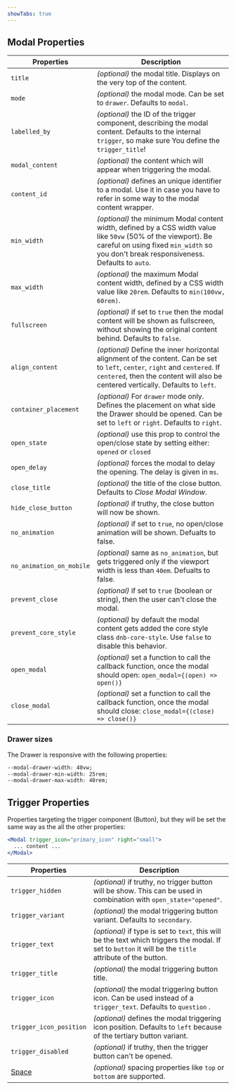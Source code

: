 ```yaml
---
showTabs: true
---
```


## Modal Properties

| Properties               | Description                                                                                                                                                                                                      |
| ------------------------ | ---------------------------------------------------------------------------------------------------------------------------------------------------------------------------------------------------------------- |
| `title`                  | _(optional)_ the modal title. Displays on the very top of the content.                                                                                                                                           |
| `mode`                   | _(optional)_ the modal mode. Can be set to `drawer`. Defaults to `modal`.                                                                                                                                        |
| `labelled_by`            | _(optional)_ the ID of the trigger component, describing the modal content. Defaults to the internal `trigger`, so make sure You define the `trigger_title`!                                                     |
| `modal_content`          | _(optional)_ the content which will appear when triggering the modal.                                                                                                                                            |
| `content_id`             | _(optional)_ defines an unique identifier to a modal. Use it in case you have to refer in some way to the modal content wrapper.                                                                                 |
| `min_width`              | _(optional)_ the minimum Modal content width, defined by a CSS width value like `50vw` (50% of the viewport). Be careful on using fixed `min_width` so you don't break responsiveness. Defaults to `auto`.       |
| `max_width`              | _(optional)_ the maximum Modal content width, defined by a CSS width value like `20rem`. Defaults to `min(100vw, 60rem)`.                                                                                        |
| `fullscreen`             | _(optional)_ if set to `true` then the modal content will be shown as fullscreen, without showing the original content behind. Defaults to `false`.                                                              |
| `align_content`          | _(optional)_ Define the inner horizontal alignment of the content. Can be set to `left`, `center`, `right` and `centered`. If `centered`, then the content will also be centered vertically. Defaults to `left`. |
| `container_placement`    | _(optional)_ For `drawer` mode only. Defines the placement on what side the Drawer should be opened. Can be set to `left` or `right`. Defaults to `right`.                                                       |
| `open_state`             | _(optional)_ use this prop to control the open/close state by setting either: `opened` or `closed`                                                                                                               |
| `open_delay`             | _(optional)_ forces the modal to delay the opening. The delay is given in `ms`.                                                                                                                                  |
| `close_title`            | _(optional)_ the title of the close button. Defaults to _Close Modal Window_.                                                                                                                                    |
| `hide_close_button`      | _(optional)_ if truthy, the close button will now be shown.                                                                                                                                                      |
| `no_animation`           | _(optional)_ if set to `true`, no open/close animation will be shown. Defualts to false.                                                                                                                         |
| `no_animation_on_mobile` | _(optional)_ same as `no_animation`, but gets triggered only if the viewport width is less than `40em`. Defualts to false.                                                                                       |
| `prevent_close`          | _(optional)_ if set to `true` (boolean or string), then the user can't close the modal.                                                                                                                          |
| `prevent_core_style`     | _(optional)_ by default the modal content gets added the core style class `dnb-core-style`. Use `false` to disable this behavior.                                                                                |
| `open_modal`             | _(optional)_ set a function to call the callback function, once the modal should open: `open_modal={(open) => open()}`                                                                                           |
| `close_modal`            | _(optional)_ set a function to call the callback function, once the modal should close: `close_modal={(close) => close()}`                                                                                       |

### Drawer sizes

The Drawer is responsive with the following properties:

```css
--modal-drawer-width: 40vw;
--modal-drawer-min-width: 25rem;
--modal-drawer-max-width: 40rem;
```

## Trigger Properties

Properties targeting the trigger component (Button), but they will be set the same way as the all the other properties:

```jsx
<Modal trigger_icon="primary_icon" right="small">
  ... content ...
</Modal>
```

| Properties                                  | Description                                                                                                                                               |
| ------------------------------------------- | --------------------------------------------------------------------------------------------------------------------------------------------------------- |
| `trigger_hidden`                            | _(optional)_ if truthy, no trigger button will be show. This can be used in combination with `open_state="opened"`.                                       |
| `trigger_variant`                           | _(optional)_ the modal triggering button variant. Defaults to `secondary`.                                                                                |
| `trigger_text`                              | _(optional)_ if type is set to `text`, this will be the text which triggers the modal. If set to `button` it will be the `title` attribute of the button. |
| `trigger_title`                             | _(optional)_ the modal triggering button title.                                                                                                           |
| `trigger_icon`                              | _(optional)_ the modal triggering button icon. Can be used instead of a `trigger_text`. Defaults to `question` .                                          |
| `trigger_icon_position`                     | _(optional)_ defines the modal triggering icon position. Defaults to `left` because of the tertiary button variant.                                       |
| `trigger_disabled`                          | _(optional)_ if truthy, then the trigger button can't be opened.                                                                                          |
| [Space](/uilib/components/space/properties) | _(optional)_ spacing properties like `top` or `bottom` are supported.                                                                                     |
